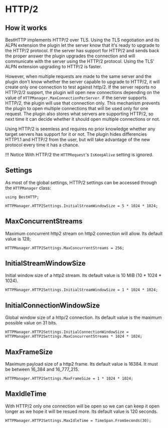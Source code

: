 # HTTP/2

## How it works

BestHTTP implements HTTP/2 over TLS. Using the TLS negotiation and its ALPN extension the plugin let the server know that it's ready to upgrade to the HTTP/2 protocol. 
If the server has support for HTTP/2 and sends back the proper answer the plugin upgrades the connection and will communicate with the server using the HTTP/2 protocol. Using the TLS' ALPN extension upgrading to HTTP/2 is faster.

However, when multiple requests are made to the same server and the plugin don't know whether the server capable to upgrade to HTTP/2, it will create only one connection to test against http/2. If the server reports no HTTP/2/2 support, the plugin will open new connections depending on the value of `HTTPManager.MaxConnectionPerServer`. if the server supports HTTP/2, the plugin will use that connection only.
This mechanism prevents the plugin to open multiple connections that will be used only for one request. The plugin also stores what servers are supporting HTTP/2, so next time it can decide whether it should open multiple connections or not.

Using HTTP/2 is seemless and requires no prior knowledge whether any target servers has support for it or not. The plugin hides differencies HTTP1.1 and HTTP/2 from the user, but will take advantage of the new protocol every time it has a chance.

!!! Notice
	With HTTP/2 the `HTTPRequest`'s `IsKeepAlive` setting is ignored.

## Settings

As most of the global settings, HTTP/2 settings can be accessed through the `HTTPManager` class:
```language-csharp
using BestHTTP;

HTTPManager.HTTP2Settings.InitialStreamWindowSize = 5 * 1024 * 1024;
```

## MaxConcurrentStreams
Maximum concurrent http2 stream on http2 connection will allow. Its default value is 128;

```language-csharp
HTTPManager.HTTP2Settings.MaxConcurrentStreams = 256;
```

## InitialStreamWindowSize
Initial window size of a http2 stream. Its default value is 10 MiB (10 * 1024 * 1024).

```language-csharp
HTTPManager.HTTP2Settings.InitialStreamWindowSize = 1 * 1024 * 1024;
```

## InitialConnectionWindowSize
Global window size of a http/2 connection. Its default value is the maximum possible value on 31 bits.

```language-csharp
HTTPManager.HTTP2Settings.InitialConnectionWindowSize = HTTPManager.HTTP2Settings.MaxConcurrentStreams * 1024 * 1024;
```

## MaxFrameSize
Maximum payload size of a http2 frame. Its default value is 16384. It must be between 16_384 and 16_777_215.

```language-csharp
HTTPManager.HTTP2Settings.MaxFrameSize = 1 * 1024 * 1024;
```

## MaxIdleTime
With HTTP/2 only one connection will be open so we can can keep it open longer as we hope it will be resued more. Its default value is 120 seconds.

```language-csharp
HTTPManager.HTTP2Settings.MaxIdleTime = TimeSpan.FromSeconds(30);
```
